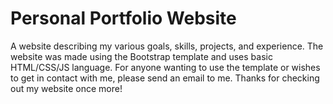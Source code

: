 # Personal Portfolio Website
A website describing my various goals, skills, projects, and experience. The website was made using the Bootstrap template and uses basic HTML/CSS/JS language. For anyone wanting to use the template or wishes to get in contact with me, please send an email to me. Thanks for checking out my website once more!
